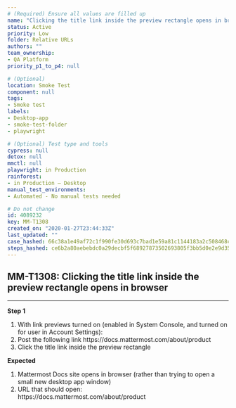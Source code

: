 ```yaml
---
# (Required) Ensure all values are filled up
name: "Clicking the title link inside the preview rectangle opens in browser"
status: Active
priority: Low
folder: Relative URLs
authors: ""
team_ownership: 
- QA Platform
priority_p1_to_p4: null

# (Optional)
location: Smoke Test
component: null
tags: 
- Smoke test
labels: 
- Desktop-app
- smoke-test-folder
- playwright

# (Optional) Test type and tools
cypress: null
detox: null
mmctl: null
playwright: in Production
rainforest: 
- in Production — Desktop
manual_test_environments: 
- Automated - No manual tests needed

# Do not change
id: 4089232
key: MM-T1308
created_on: "2020-01-27T23:44:33Z"
last_updated: ""
case_hashed: 66c38a1e49af72c1f990fe30d693c7bad1e59a81c1144183a2c508468c24bc429bddd5a955b86b739dcd4649a84047f7
steps_hashed: ce6b2a80aebebdc0a29decbf5f68927873502693805f3bb5d0e2e9d35c2536f4ba991e79ed66dd5ec6b7d7af443bf6ad
---
```


<!-- (Auto-generated) Based on frontmatter's "key" and "name" -->

## MM-T1308: Clicking the title link inside the preview rectangle opens in browser

---

**Step 1**

1. With link previews turned on (enabled in System Console, and turned on for user in Account Settings):
2. Post the following link https\://docs.mattermost.com/about/product
3. Click the title link inside the preview rectangle

**Expected**

1. Mattermost Docs site opens in browser (rather than trying to open a small new desktop app window)
2. URL that should open:
   \
   https\://docs.mattermost.com/about/product
